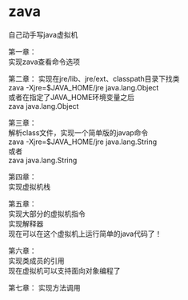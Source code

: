 # zava
自己动手写java虚拟机

第一章：  
实现zava查看命令选项

第二章：
实现在jre/lib、jre/ext、classpath目录下找类  
zava -Xjre=$JAVA_HOME/jre java.lang.Object  
或者在指定了JAVA_HOME环境变量之后  
zava java.lang.Object

第三章：  
解析class文件，实现一个简单版的javap命令  
zava -Xjre=$JAVA_HOME/jre java.lang.String  
或者  
zava java.lang.String

第四章：  
实现虚拟机栈  

第五章：  
实现大部分的虚拟机指令  
实现解释器  
现在可以在这个虚拟机上运行简单的java代码了！

第六章：  
实现类成员的引用  
现在虚拟机可以支持面向对象编程了  

第七章：
实现方法调用  
